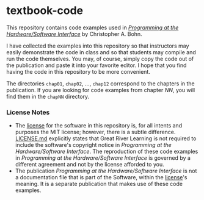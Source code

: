 # textbook-code

This repository contains code examples used in
[*Programming at the Hardware/Software Interface*](https://www.greatriverlearning.com/product-details/1846)
by Christopher A. Bohn.

I have collected the examples into this repository so that instructors may
easily demonstrate the code in class and so that students may compile and run
the code themselves. You may, of course, simply copy the code out of the
publication and paste it into your favorite editor. I hope that you find
having the code in this repository to be more convenient.

The directories `chap01`, `chap02`, ..., `chap12` correspond to the chapters
in the publication. If you are looking for code examples from chapter *NN*,
you will find them in the `chapNN` directory.

### License Notes

- The [license](LICENSE.md) for the software in this repository is, for all
  intents and purposes the MIT license; however, there is a subtle difference.
  [LICENSE.md](LICENSE.md) explicitly states that Great River Learning is not
  required to include the software's copyright notice in *Programming at the
  Hardware/Software Interface*. The reproduction of these code examples in
  *Programming at the Hardware/Software Interface* is governed by a different
  agreement and not by the license afforded to you.
- The publication *Programming at the Hardware/Software Interface* is not a 
  documentation file that is part of the Software, within the
  [license](LICENSE.md)'s meaning. It is a separate publication that makes
  use of these code examples.